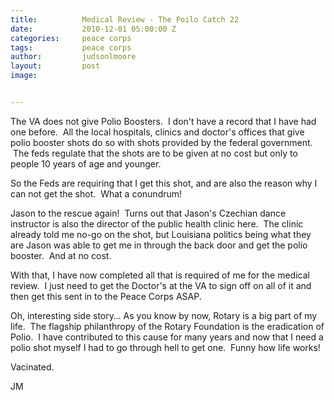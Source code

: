 ```yaml
---
title:			Medical Review - The Poilo Catch 22
date:			2010-12-01 05:00:00 Z
categories:		peace corps
tags:			peace corps
author:			judsonlmoore
layout:			post
image:			


---
```


The VA does not give Polio Boosters.  I don't have a record that I have had one before.  All the local hospitals, clinics and doctor's offices that give polio booster shots do so with shots provided by the federal government.  The feds regulate that the shots are to be given at no cost but only to people 10 years of age and younger.

So the Feds are requiring that I get this shot, and are also the reason why I can not get the shot.  What a conundrum!

Jason to the rescue again!  Turns out that Jason's Czechian dance instructor is also the director of the public health clinic here.  The clinic already told me no-go on the shot, but Louisiana politics being what they are Jason was able to get me in through the back door and get the polio booster.  And at no cost.

With that, I have now completed all that is required of me for the medical review.  I just need to get the Doctor's at the VA to sign off on all of it and then get this sent in to the Peace Corps ASAP.

Oh, interesting side story… As you know by now, Rotary is a big part of my life.  The flagship philanthropy of the Rotary Foundation is the eradication of Polio.  I have contributed to this cause for many years and now that I need a polio shot myself I had to go through hell to get one.  Funny how life works!

Vacinated.

JM
